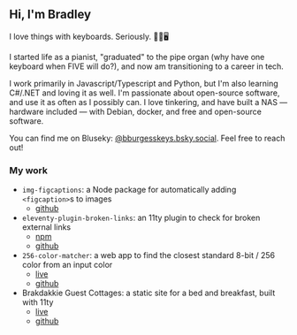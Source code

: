 ## Hi, I'm Bradley

I love things with keyboards. Seriously. 🎹🎵🖥️

I started life as a pianist, "graduated" to the pipe organ (why have one keyboard 
when FIVE will do?), and now am transitioning to a career in tech.

I work primarily in Javascript/Typescript and Python, but I'm also learning C#/.NET and loving it as well. 
I'm passionate about open-source software, and use it as often as I possibly can. I love tinkering, and 
have built a NAS — hardware included — with Debian, docker, and free and open-source software.

You can find me on Bluseky: [@bburgesskeys.bsky.social](https://bsky.app/profile/bburgesskeys.bsky.social). 
Feel free to reach out!

### My work

- `img-figcaptions`: a Node package for automatically adding `<figcaption>`s to images
  - [github](https://github.com/bradleyburgess/img-figcaptions)
- `eleventy-plugin-broken-links`: an 11ty plugin to check for broken external links
  - [npm](https://www.npmjs.com/package/eleventy-plugin-broken-links)
  - [github](https://github.com/bradleyburgess/eleventy-plugin-broken-links)
- `256-color-matcher`: a web app to find the closest standard 8-bit / 256 color from an input color
  - [live](https://256-color-matcher.netlify.app)
  - [github](https://github.com/bradleyburgess/256-color-matcher)
- Brakdakkie Guest Cottages: a static site for a bed and breakfast, built with 11ty
  - [live](https://brakdakkie.co.za)
  - [github](https://github.com/bradleyburgess/brakdakkie_11ty)
